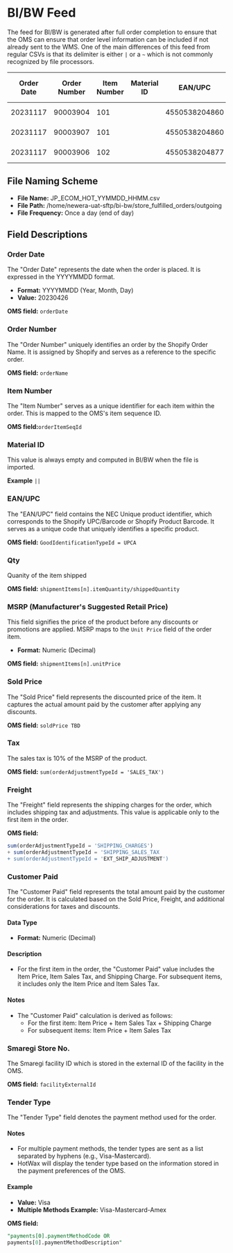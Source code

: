 # BI/BW Feed

The feed for BI/BW is generated after full order completion to ensure that the OMS can ensure that order level information can be included if not already sent to the WMS. One of the main differences of this feed from regular CSVs is that its delimiter is either `|` or a `~` which is not commonly recognized by file processors.

| Order Date | Order Number | Item Number | Material ID | EAN/UPC       | Qty | MSRP | Sold Price | Tax  | Freight | Customer Paid | Smaregi Store No | Tender Type         |
|------------|--------------|-------------|-------------|---------------|-----|------|------------|------|---------|---------------|------------------|---------------------|
| 20231117   | 90003904     | 101         |             | 4550538204860 | 1   | 9900 | 9900.0     | 990.0| 0.0     | 10890.0        | 5                | Ext Other Gateways |
| 20231117   | 90003907     | 101         |             | 4550538204860 | 1   | 9900 | 9900.0     | 990.0| 550.0   | 11440.0        | 5                | Ext Other Gateways |
| 20231117   | 90003906     | 102         |             | 4550538204877 | 1   | 9900 | 9900.0     | 990.0| 0.0     | 10890.0        | 5                | Ext Other Gateways |


## File Naming Scheme
- **File Name:** JP_ECOM_HOT_YYMMDD_HHMM.csv
- **File Path:** /home/newera-uat-sftp/bi-bw/store_fulfilled_orders/outgoing
- **File Frequency:** Once a day (end of day)

## Field Descriptions

### Order Date
The "Order Date" represents the date when the order is placed. It is expressed in the YYYYMMDD format.

- **Format:** YYYYMMDD (Year, Month, Day)
- **Value:** 20230426

**OMS field:** ```orderDate```

### Order Number
The "Order Number" uniquely identifies an order by the Shopify Order Name. It is assigned by Shopify and serves as a reference to the specific order.

**OMS field:** ```orderName```

### Item Number
The "Item Number" serves as a unique identifier for each item within the order. This is mapped to the OMS's item sequence ID.

**OMS field:**```orderItemSeqId```

### Material ID
This value is always empty and computed in BI/BW when the file is imported.

**Example**
```||```

### EAN/UPC
The "EAN/UPC" field contains the NEC Unique product identifier, which corresponds to the Shopify UPC/Barcode or Shopify Product Barcode. It serves as a unique code that uniquely identifies a specific product.

**OMS field:** ```GoodIdentificationTypeId = UPCA```

### Qty
Quanity of the item shipped

**OMS field:** ```shipmentItems[n].itemQuantity/shippedQuantity```

### MSRP (Manufacturer's Suggested Retail Price)
This field signifies the price of the product before any discounts or promotions are applied. MSRP maps to the `Unit Price` field of the order item.

- **Format:** Numeric (Decimal)

**OMS field:** ```shipmentItems[n].unitPrice```

### Sold Price
The "Sold Price" field represents the discounted price of the item. It captures the actual amount paid by the customer after applying any discounts.

**OMS field:** ```soldPrice TBD```

### Tax
The sales tax is 10% of the MSRP of the product.

**OMS field:** ```sum(orderAdjustmentTypeId = 'SALES_TAX')```

### Freight

The "Freight" field represents the shipping charges for the order, which includes shipping tax and adjustments. This value is applicable only to the first item in the order.

**OMS field:** 
```sql
sum(orderAdjustmentTypeId = 'SHIPPING_CHARGES') 
+ sum(orderAdjustmentTypeId = 'SHIPPING_SALES_TAX 
+ sum(orderAdjustmentTypeId = 'EXT_SHIP_ADJUSTMENT')
```

### Customer Paid
The "Customer Paid" field represents the total amount paid by the customer for the order. It is calculated based on the Sold Price, Freight, and additional considerations for taxes and discounts.

#### Data Type
- **Format:** Numeric (Decimal)

#### Description
- For the first item in the order, the "Customer Paid" value includes the Item Price, Item Sales Tax, and Shipping Charge. For subsequent items, it includes only the Item Price and Item Sales Tax.

#### Notes
- The "Customer Paid" calculation is derived as follows:
  - For the first item: Item Price + Item Sales Tax + Shipping Charge
  - For subsequent items: Item Price + Item Sales Tax


### Smaregi Store No. 
The Smaregi facility ID which is stored in the external ID of the facility in the OMS.

**OMS field:** ```facilityExternalId```

### Tender Type
The "Tender Type" field denotes the payment method used for the order.

#### Notes
- For multiple payment methods, the tender types are sent as a list separated by hyphens (e.g., Visa-Mastercard).
- HotWax will display the tender type based on the information stored in the payment preferences of the OMS.

#### Example
- **Value:** Visa
- **Multiple Methods Example:** Visa-Mastercard-Amex

**OMS field:** 
```sql
"payments[0].paymentMethodCode OR
payments[0].paymentMethodDescription"
```